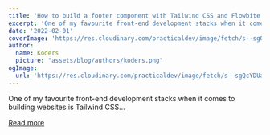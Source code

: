 ```yaml
---
title: 'How to build a footer component with Tailwind CSS and Flowbite'
excerpt: 'One of my favourite front-end development stacks when it comes to building websites is Tailwind CSS...'
date: '2022-02-01'
coverImage: 'https://res.cloudinary.com/practicaldev/image/fetch/s--sgQcYDUa--/c_imagga_scale,f_auto,fl_progressive,h_420,q_auto,w_1000/https://dev-to-uploads.s3.amazonaws.com/uploads/articles/kin9i9fs42oqt9msrj25.png'
author:
  name: Koders
  picture: "assets/blog/authors/koders.png"
ogImage:
  url: 'https://res.cloudinary.com/practicaldev/image/fetch/s--sgQcYDUa--/c_imagga_scale,f_auto,fl_progressive,h_420,q_auto,w_1000/https://dev-to-uploads.s3.amazonaws.com/uploads/articles/kin9i9fs42oqt9msrj25.png'
---
```


One of my favourite front-end development stacks when it comes to building websites is Tailwind CSS...

[Read more](https://dev.to/themesberg/how-to-build-a-footer-component-with-tailwind-css-and-flowbite-853)
